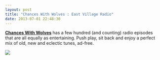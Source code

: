 ```yaml
---
layout: post
title: "Chances With Wolves : East Village Radio"
date: 2013-07-01 22:48:30
---
```


<p><strong><a href="http://chanceswithwolves.com/">Chances With Wolves</a></strong> has a few hundred (and counting) radio episodes that are all equally as entertaining. Push play, sit back and enjoy a perfect mix of old, new and eclectic tunes, ad-free. </p>
<p><a href="http://chanceswithwolves.com/"><img src="http://media.tumblr.com/6fae21154d7e6e1a0a27384dbd0f8621/tumblr_inline_mpa4kgZyCw1qz4rgp.jpg"/></a></p>
